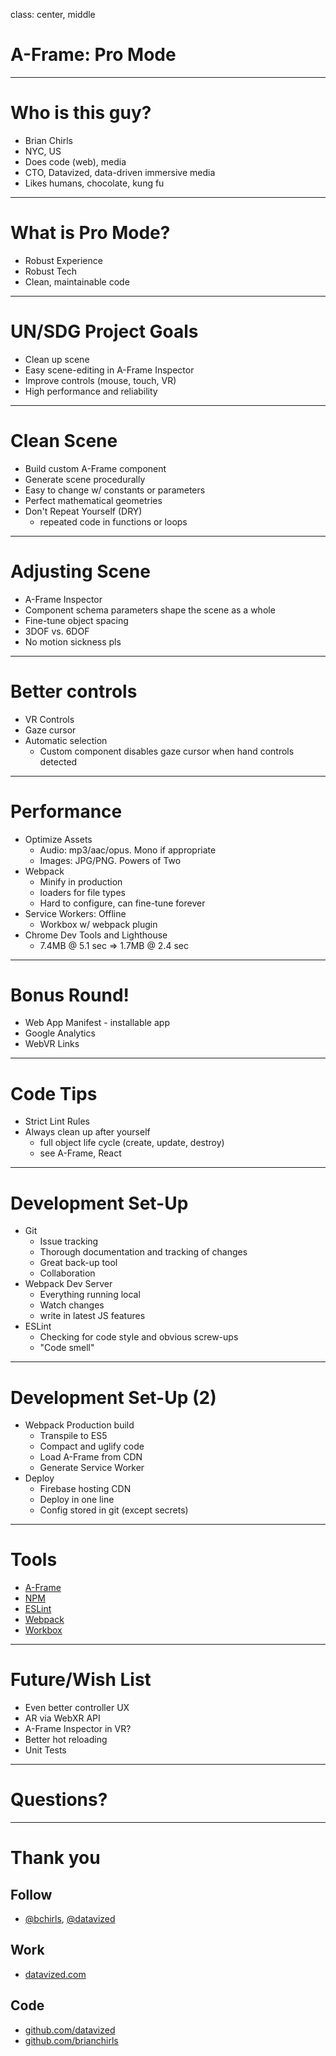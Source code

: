 class: center, middle

# A-Frame: Pro Mode

---

# Who is this guy?

- Brian Chirls
- NYC, US
- Does code (web), media
- CTO, Datavized, data-driven immersive media
- Likes humans, chocolate, kung fu

---

# What is Pro Mode?

- Robust Experience
- Robust Tech
- Clean, maintainable code

---

# UN/SDG Project Goals

- Clean up scene
- Easy scene-editing in A-Frame Inspector
- Improve controls (mouse, touch, VR)
- High performance and reliability

---

# Clean Scene

- Build custom A-Frame component
- Generate scene procedurally
- Easy to change w/ constants or parameters
- Perfect mathematical geometries
- Don't Repeat Yourself (DRY)
  - repeated code in functions or loops

---

# Adjusting Scene

- A-Frame Inspector
- Component schema parameters shape the scene as a whole
- Fine-tune object spacing
- 3DOF vs. 6DOF
- No motion sickness pls

---

# Better controls

- VR Controls
- Gaze cursor
- Automatic selection
  - Custom component disables gaze cursor when hand controls detected

---

# Performance

- Optimize Assets
  - Audio: mp3/aac/opus. Mono if appropriate
  - Images: JPG/PNG. Powers of Two
- Webpack
  - Minify in production
  - loaders for file types
  - Hard to configure, can fine-tune forever
- Service Workers: Offline
  - Workbox w/ webpack plugin
- Chrome Dev Tools and Lighthouse
  - 7.4MB @ 5.1 sec => 1.7MB @ 2.4 sec

---

# Bonus Round!

- Web App Manifest - installable app
- Google Analytics
- WebVR Links

---

# Code Tips

- Strict Lint Rules
- Always clean up after yourself
  - full object life cycle (create, update, destroy)
  - see A-Frame, React

---

# Development Set-Up

- Git
  - Issue tracking
  - Thorough documentation and tracking of changes
  - Great back-up tool
  - Collaboration
- Webpack Dev Server
  - Everything running local
  - Watch changes
  - write in latest JS features
- ESLint
  - Checking for code style and obvious screw-ups
  - "Code smell"

---

# Development Set-Up (2)

- Webpack Production build
  - Transpile to ES5
  - Compact and uglify code
  - Load A-Frame from CDN
  - Generate Service Worker
- Deploy
  - Firebase hosting CDN
  - Deploy in one line
  - Config stored in git (except secrets)

---

# Tools

- [A-Frame](https://aframe.io)
- [NPM](http://npmjs.com/)
- [ESLint](http://eslint.org/)
- [Webpack](https://webpack.js.org/)
- [Workbox](https://developers.google.com/web/tools/workbox/)

---

# Future/Wish List

- Even better controller UX
- AR via WebXR API
- A-Frame Inspector in VR?
- Better hot reloading
- Unit Tests

---

# Questions?

---

# Thank you

## Follow
- [@bchirls](http://twitter.com/bchirls), [@datavized](http://twitter.com/datavized)

## Work
- [datavized.com](http://datavized.com)

## Code
- [github.com/datavized](http://github.com/datavized)
- [github.com/brianchirls](http://github.com/brianchirls)